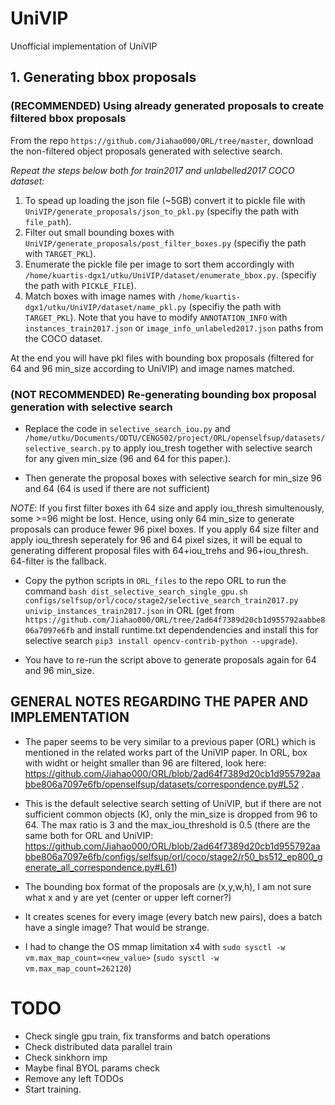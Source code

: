 # UniVIP
Unofficial implementation of UniVIP

## 1. Generating bbox proposals

### (RECOMMENDED) Using already generated proposals to create filtered bbox proposals 

From the repo `https://github.com/Jiahao000/ORL/tree/master`, download the non-filtered object proposals generated with selective search.

*Repeat the steps below both for train2017 and unlabelled2017 COCO dataset:*
1. To spead up loading the json file (~5GB) convert it to pickle file with `UniVIP/generate_proposals/json_to_pkl.py` (specifiy the path with `file_path`).
2. Filter out small bounding boxes with `UniVIP/generate_proposals/post_filter_boxes.py` (specifiy the path with `TARGET_PKL`).
3. Enumerate the pickle file per image to sort them accordingly with `/home/kuartis-dgx1/utku/UniVIP/dataset/enumerate_bbox.py`. (specifiy the path with `PICKLE_FILE`).
4. Match boxes with image names with `/home/kuartis-dgx1/utku/UniVIP/dataset/name_pkl.py` (specifiy the path with `TARGET_PKL`). Note that you have to modify `ANNOTATION_INFO` with `instances_train2017.json` or `image_info_unlabeled2017.json` paths from the COCO dataset.

At the end you will have pkl files with bounding box proposals (filtered for 64 and 96 min_size according to UniVIP) and image names matched.

### (NOT RECOMMENDED) Re-generating bounding box proposal generation with selective search

* Replace the code in `selective_search_iou.py` and `/home/utku/Documents/ODTU/CENG502/project/ORL/openselfsup/datasets/selective_search.py` to apply iou_tresh together with selective search for any given min_size (96 and 64 for this paper.).

* Then generate the proposal boxes with selective search for min_size 96 and 64 (64 is used if there are not sufficient)

*NOTE*: If you first filter boxes ith 64 size and apply iou_thresh simultenously, some >=96 might be lost. Hence, using only 64 min_size to generate proposals can produce fewer 96 pixel boxes. If you apply 64 size filter and apply iou_thresh seperately for 96 and 64 pixel sizes, it will be equal to generating different proposal files with 64+iou_trehs and 96+iou_thresh. 64-filter is the fallback.

* Copy the python scripts in `ORL_files` to the repo ORL to run the command `bash dist_selective_search_single_gpu.sh configs/selfsup/orl/coco/stage2/selective_search_train2017.py univip_instances_train2017.json` in ORL (get from `https://github.com/Jiahao000/ORL/tree/2ad64f7389d20cb1d955792aabbe806a7097e6fb` and install runtime.txt dependendencies and install this for selective search `pip3 install opencv-contrib-python --upgrade`).

* You have to re-run the script above to generate proposals again for 64 and 96 min_size.


## GENERAL NOTES REGARDING THE PAPER AND IMPLEMENTATION

- The paper seems to be very similar to a previous paper (ORL) which is mentioned in the related works part of the UniVIP paper. In ORL, box with widht or height smaller than 96 are filtered, look here: https://github.com/Jiahao000/ORL/blob/2ad64f7389d20cb1d955792aabbe806a7097e6fb/openselfsup/datasets/correspondence.py#L52 . 
- This is the default selective search setting of UniVIP, but if there are not sufficient common objects (K), only the min_size is dropped from 96 to 64. The max ratio is 3 and the max_iou_threshold is 0.5 (there are the same both for ORL and UniVIP: https://github.com/Jiahao000/ORL/blob/2ad64f7389d20cb1d955792aabbe806a7097e6fb/configs/selfsup/orl/coco/stage2/r50_bs512_ep800_generate_all_correspondence.py#L61)
- The bounding box format of the proposals are (x,y,w,h), I am not sure what x and y are yet (center or upper left corner?)


- It creates scenes for every image (every batch new pairs), does a batch have a single image? That would be strange.

- I had to change the OS mmap limitation x4 with `sudo sysctl -w vm.max_map_count=<new_value>` (`sudo sysctl -w vm.max_map_count=262120`)

# TODO
- Check single gpu train, fix transforms and batch operations
- Check distributed data parallel train
- Check sinkhorn imp
- Maybe final BYOL params check
- Remove any left TODOs
- Start training.